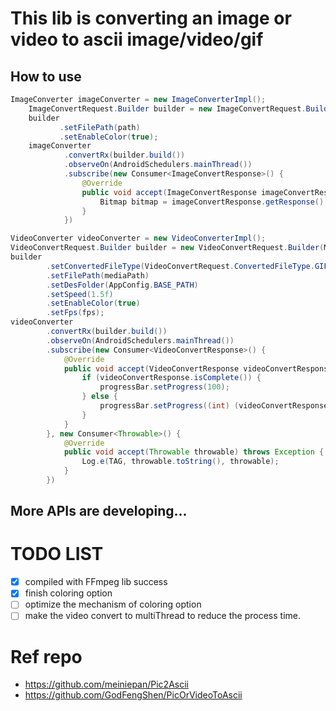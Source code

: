 # This lib is converting an image or video to ascii image/video/gif
## How to use

```java  
ImageConverter imageConverter = new ImageConverterImpl();
    ImageConvertRequest.Builder builder = new ImageConvertRequest.Builder(this);
    builder
           .setFilePath(path)
           .setEnableColor(true);
    imageConverter
            .convertRx(builder.build())
            .observeOn(AndroidSchedulers.mainThread())
            .subscribe(new Consumer<ImageConvertResponse>() {
                @Override
                public void accept(ImageConvertResponse imageConvertResponse) throws Exception {
                    Bitmap bitmap = imageConvertResponse.getResponse();
                }
            })
```

```java 
VideoConverter videoConverter = new VideoConverterImpl();
VideoConvertRequest.Builder builder = new VideoConvertRequest.Builder(MainActivity.this);
builder
        .setConvertedFileType(VideoConvertRequest.ConvertedFileType.GIF)
        .setFilePath(mediaPath)
        .setDesFolder(AppConfig.BASE_PATH)
        .setSpeed(1.5f)
        .setEnableColor(true)
        .setFps(fps);
videoConverter
        .convertRx(builder.build())
        .observeOn(AndroidSchedulers.mainThread())
        .subscribe(new Consumer<VideoConvertResponse>() {
            @Override
            public void accept(VideoConvertResponse videoConvertResponse) throws Exception {
                if (videoConvertResponse.isComplete()) {
                    progressBar.setProgress(100);
                } else {
                    progressBar.setProgress((int) (videoConvertResponse.getProgress() * 100));
                }
            }
        }, new Consumer<Throwable>() {
            @Override
            public void accept(Throwable throwable) throws Exception {
                Log.e(TAG, throwable.toString(), throwable);
            }
        })
```

## More APIs are developing...

# TODO LIST
- [x] compiled with FFmpeg lib success
- [x] finish coloring option
- [ ] optimize the mechanism of coloring option
- [ ] make the video convert to multiThread to reduce the process time.

# Ref repo
- https://github.com/meiniepan/Pic2Ascii
- https://github.com/GodFengShen/PicOrVideoToAscii
